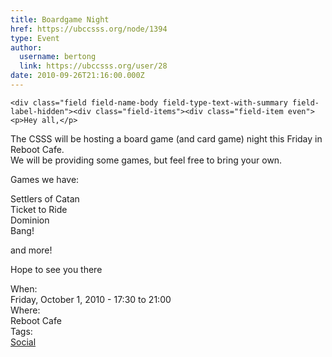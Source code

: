 ```yaml
---
title: Boardgame Night 
href: https://ubccsss.org/node/1394
type: Event
author:
  username: bertong
  link: https://ubccsss.org/user/28
date: 2010-09-26T21:16:00.000Z
---
```



    <div class="field field-name-body field-type-text-with-summary field-label-hidden"><div class="field-items"><div class="field-item even"><p>Hey all,</p>
<p>The CSSS will be hosting a board game (and card game) night this Friday in Reboot Cafe.<br>
We will be providing some games, but feel free to bring your own.</p>
<p>Games we have:</p>
<p>Settlers of Catan<br>
Ticket to Ride<br>
Dominion<br>
Bang!</p>
<p>and more!</p>
<p>Hope to see you there</p>
</div></div></div><div class="field field-name-field-dates field-type-datetime field-label-above"><div class="field-label">When:&#xA0;</div><div class="field-items"><div class="field-item even"><span class="date-display-single">Friday, October 1, 2010 - <span class="date-display-range"><span class="date-display-start">17:30</span> to <span class="date-display-end">21:00</span></span></span></div></div></div><div class="field field-name-field-location field-type-text field-label-above"><div class="field-label">Where:&#xA0;</div><div class="field-items"><div class="field-item even">Reboot Cafe</div></div></div>    <footer>
    <div class="field field-name-field-tags field-type-taxonomy-term-reference field-label-above"><div class="field-label">Tags:&#xA0;</div><div class="field-items"><div class="field-item even"><a href="/social">Social</a></div></div></div>      </footer>
    